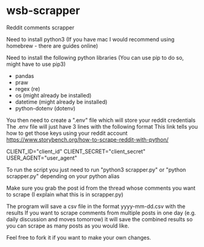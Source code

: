 # wsb-scrapper
Reddit comments scrapper

Need to install python3 (If you have mac I would recommend using homebrew - there are guides online)

Need to install the following python libraries (You can use pip to do so, might have to use pip3)
 - pandas
 - praw
 - regex (re)
 - os (might already be installed)
 - datetime (might already be installed)
 - python-dotenv (dotenv)

You then need to create a ".env" file which will store your reddit credentials
The .env file will just have 3 lines with the following format
This link tells you how to get those keys using your reddit account https://www.storybench.org/how-to-scrape-reddit-with-python/

CLIENT_ID="client_id"
CLIENT_SECRET="client_secret"
USER_AGENT="user_agent"

To run the script you just need to run "python3 scrapper.py" or "python scrapper.py" depending on your python alias

Make sure you grab the post id from the thread whose comments you want to scrape (I explain what this is in scrapper.py)

The program will save a csv file in the format yyyy-mm-dd.csv with the results
If you want to scrape comments from multiple posts in one day (e.g. daily discussion and moves tomorrow)
it will save the combined results so you can scrape as many posts as you would like.

Feel free to fork it if you want to make your own changes.
